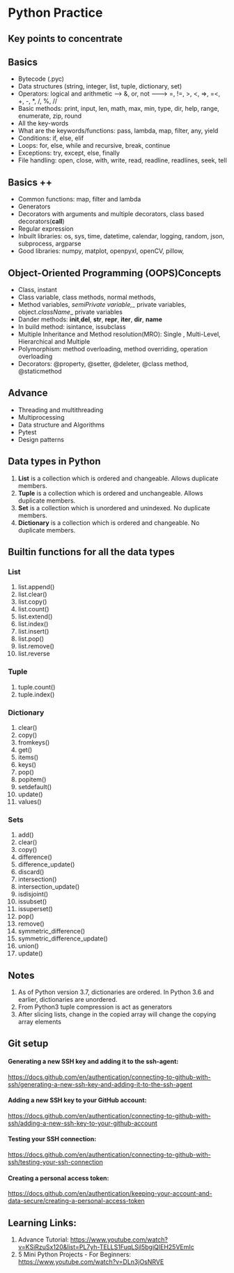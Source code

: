 # Python Practice

## Key points to concentrate
## Basics
* Bytecode (.pyc)
* Data structures (string, integer, list, tuple, dictionary, set)
* Operators: logical and arithmetic --> &, or, not ---> =, !=, >, <, =>, =<, +, -, *, /, %, //
* Basic methods: print, input, len, math, max, min, type, dir, help, range, enumerate, zip, round
* All the key-words
* What are the keywords/functions: pass, lambda, map, filter, any, yield
* Conditions: if, else, elif
* Loops: for, else, while and recursive, break, continue
* Exceptions: try, except, else, finally
* File handling: open, close, with, write, read, readline, readlines, seek, tell

## Basics ++
* Common functions: map, filter and lambda
* Generators
* Decorators with arguments and multiple decorators, class based decorators(__call__)
* Regular expression
* Inbuilt libraries: os, sys, time, datetime, calendar, logging, random, json, subprocess, argparse
* Good libraries: numpy, matplot, openpyxl, openCV, pillow, 

## Object-Oriented Programming (OOPS)Concepts
* Class, instant
* Class variable, class methods, normal methods,
* Method variables, _semiPrivate variable,__ private variables, object._className__ private variables
* Dander methods: __init__,__del__, __str__, __repr__, __iter__, __dir__, __name__
* In build method: isintance, issubclass
* Multiple Inheritance and Method resolution(MRO): Single , Multi-Level, Hierarchical and Multiple
* Polymorphism: method overloading, method overriding, operation overloading
* Decorators: @property, @setter, @deleter, @class method, @staticmethod


## Advance
* Threading and multithreading
* Multiprocessing
* Data structure and Algorithms
* Pytest
* Design patterns

## Data types in Python
1. **List** is a collection which is ordered and changeable. Allows duplicate members.
2. **Tuple** is a collection which is ordered and unchangeable. Allows duplicate members.
3. **Set** is a collection which is unordered and unindexed. No duplicate members.
4. **Dictionary** is a collection which is ordered and changeable. No duplicate members.

## Builtin functions for all the data types

### List
1. list.append()
2. list.clear()
3. list.copy()
4. list.count()
5. list.extend()
6. list.index()
7. list.insert()
8. list.pop()
9. list.remove()
10. list.reverse

### Tuple
1. tuple.count()
2. tuple.index()

### Dictionary
1. clear()
2. copy()
3. fromkeys()
4. get()
5. items()
6. keys()
7. pop()
8. popitem()
9. setdefault()
10. update()
11. values()

### Sets
1. add()
2. clear()
3. copy()
4. difference()
5. difference_update()
6. discard()
7. intersection()
8. intersection_update()
9. isdisjoint()
10. issubset()
11. issuperset()
12. pop()
13. remove()
14. symmetric_difference()
15. symmetric_difference_update()
16. union()
17. update()

## Notes
1. As of Python version 3.7, dictionaries are ordered. In Python 3.6 and earlier, dictionaries are unordered.
2. From Python3 tuple compression is act as  generators
3. After slicing lists, change in the copied array will change the copying array elements


## Git setup

#### Generating a new SSH key and adding it to the ssh-agent:
https://docs.github.com/en/authentication/connecting-to-github-with-ssh/generating-a-new-ssh-key-and-adding-it-to-the-ssh-agent

#### Adding a new SSH key to your GitHub account:
https://docs.github.com/en/authentication/connecting-to-github-with-ssh/adding-a-new-ssh-key-to-your-github-account

#### Testing your SSH connection:
https://docs.github.com/en/authentication/connecting-to-github-with-ssh/testing-your-ssh-connection

#### Creating a personal access token:
https://docs.github.com/en/authentication/keeping-your-account-and-data-secure/creating-a-personal-access-token

## Learning Links:
1. Advance Tutorial: https://www.youtube.com/watch?v=KSiRzuSx120&list=PL7yh-TELLS1FuqLSjl5bgiQIEH25VEmIc
2. 5 Mini Python Projects - For Beginners: https://www.youtube.com/watch?v=DLn3jOsNRVE


